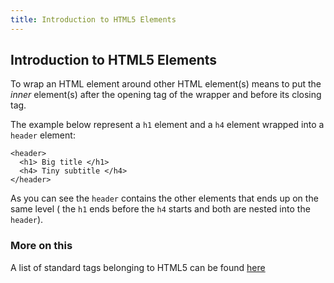 ```yaml
---
title: Introduction to HTML5 Elements
---
```

## Introduction to HTML5 Elements

To wrap an HTML element around other HTML element(s)  means to put the <em>inner</em> element(s) after the opening tag of the wrapper and before its closing tag.<br/>

The example below represent a `h1` element and a `h4` element wrapped into a `header` element:
```
<header>
  <h1> Big title </h1>
  <h4> Tiny subtitle </h4>
</header>
```

As you can see the `header` contains the other elements that ends up on the same level ( the `h1` ends before the `h4` starts and both are nested into the `header`). 

### More on this
A list of standard tags belonging to HTML5 can be found [here](https://www.tutorialrepublic.com/html-reference/html5-tags.php)
